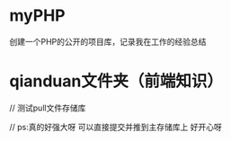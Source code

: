 # myPHP
创建一个PHP的公开的项目库，记录我在工作的经验总结

# qianduan文件夹（前端知识）


// 测试pull文件存储库

// ps:真的好强大呀  可以直接提交并推到主存储库上  好开心呀

